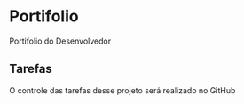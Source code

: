 # Portifolio
Portifolio do Desenvolvedor

## Tarefas

O controle das tarefas desse projeto será realizado no GitHub
